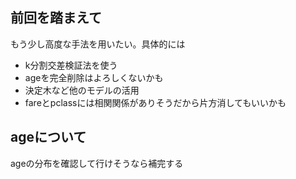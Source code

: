 ## 前回を踏まえて
もう少し高度な手法を用いたい。具体的には
- k分割交差検証法を使う
- ageを完全削除はよろしくないかも
- 決定木など他のモデルの活用
- fareとpclassには相関関係がありそうだから片方消してもいいかも
## ageについて
ageの分布を確認して行けそうなら補完する

